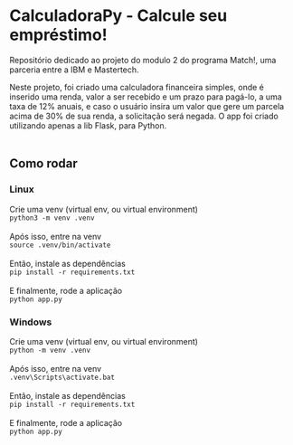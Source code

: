 # CalculadoraPy - Calcule seu empréstimo!
Repositório dedicado ao projeto do modulo 2 do programa Match!, uma parceria entre a IBM e Mastertech.

Neste projeto, foi criado uma calculadora financeira simples, onde é inserido uma renda, valor a ser recebido e um prazo para pagá-lo, a uma taxa de 12% anuais, e caso o usuário insira um valor que gere um parcela acima de 30% de sua renda,
a solicitação será negada. O app foi criado utilizando apenas a lib Flask, para Python. <br> <br>

## Como rodar
### Linux
Crie uma venv (virtual env, ou virtual environment) <br> 
`python3 -m venv .venv`<br> <br>
Após isso, entre na venv <br>
`source .venv/bin/activate` <br> <br>
Então, instale as dependências <br>
`pip install -r requirements.txt` <br> <br>
E finalmente, rode a aplicação <br>
`python app.py` 


### Windows
Crie uma venv (virtual env, ou virtual environment) <br> 
`python -m venv .venv`<br> <br>
Após isso, entre na venv <br>
`.venv\Scripts\activate.bat` <br> <br>
Então, instale as dependências <br>
`pip install -r requirements.txt` <br> <br>
E finalmente, rode a aplicação <br>
`python app.py` 
